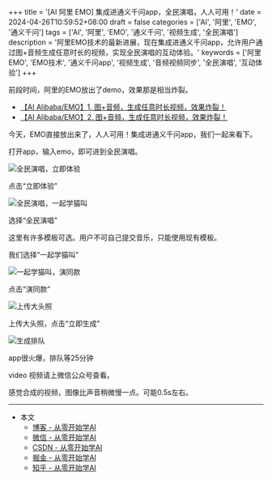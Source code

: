 +++
title = '[AI 阿里 EMO] 集成进通义千问app，全民演唱，人人可用！'
date = 2024-04-26T10:59:52+08:00
draft = false
categories = ['AI', '阿里', 'EMO', '通义千问']
tags = ['AI', '阿里', 'EMO', '通义千问', '视频生成', '全民演唱']
description = '阿里EMO技术的最新进展，现在集成进通义千问app，允许用户通过图+音频生成任意时长的视频，实现全民演唱的互动体验。'
keywords = ['阿里EMO', 'EMO技术', '通义千问app', '视频生成', '音频视频同步', '全民演唱', '互动体验']
+++

前段时间，阿里的EMO放出了demo，效果那是相当炸裂。

- [【AI Alibaba/EMO】1. 图+音频，生成任意时长视频，效果炸裂！](https://mp.weixin.qq.com/s?__biz=MzA3MDIyNTgzNA==&mid=2649976387&idx=1&sn=8533dac9e4bbce02d8817fe56647ab43&chksm=86c7d486b1b05d90d567be4d80d1bf72689bb7ac64b1203b2320450bf898d215d584ceaab234#rd)
- [【AI Alibaba/EMO】2. 图+音频，生成任意时长视频，效果炸裂！](https://mp.weixin.qq.com/s?__biz=MzA3MDIyNTgzNA==&mid=2649976398&idx=1&sn=f1446d5a063f55fe4c6f51b5caf18c83&chksm=86c7d48bb1b05d9d0962daec851246a84e03f9a2d43cb4fce7e01888d972358f1d35a4b2c289#rd)

今天，EMO直接放出来了，人人可用！集成进通义千问app，我们一起来看下。

打开app，输入emo，即可进到全民演唱。

![全民演唱，立即体验](1.png)

点击“立即体验”

![全民演唱，一起学猫叫](2.png)

选择“全民演唱”

这里有许多模板可选。用户不可自己提交音乐，只能使用现有模板。

我们选择“一起学猫叫”

![一起学猫叫，演同款](3.png)

点击“演同款”

![上传大头照](4.png)

上传大头照，点击“立即生成”

![生成排队](5.png)

app很火爆，排队等25分钟

video 视频请上微信公众号查看。

感觉合成的视频，图像比声音稍微慢一点。可能0.5s左右。

---

- 本文
    - [博客 - 从零开始学AI](https://blog.aihub2022.top/post/emo-integrate-into-tongyi-qianwen/)
    - [微信 - 从零开始学AI](https://mp.weixin.qq.com/s?__biz=MzA3MDIyNTgzNA==&mid=2649976939&idx=1&sn=1618cd4ab92898f73cdba88cdb5bc163&chksm=86c7caaeb1b043b8c6e448130fa5cabd0a19f2c1dad4a67b3e79a8182f269b1c80f601bb8499#rd)
    - [CSDN - 从零开始学AI](https://blog.csdn.net/mahone3297/article/details/138217555)
    - [掘金 - 从零开始学AI](https://juejin.cn/post/7361715712992788519)
    - [知乎 - 从零开始学AI](https://zhuanlan.zhihu.com/p/694691752)
    <!-- - [阿里云 - 从零开始学AI](...) -->
    <!-- - [腾讯云 - 从零开始学AI](...) -->
